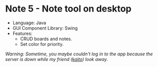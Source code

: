 # Note 5 - Note tool on desktop
- Language: Java
- GUI Component Library: Swing
- Features:
  - CRUD boards and notes.
  - Set color for priority.

*Warning: Sometime, you maybe couldn't log in to the app because the server is down while my friend ([kaito](https://github.com/KaitoRyouga)) look away.*